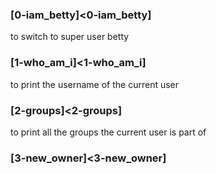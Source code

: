 ### [0-iam_betty]<0-iam_betty]
to switch to super user betty

### [1-who_am_i]<1-who_am_i]
to print the username of the current user

### [2-groups]<2-groups]
to print all the groups the current user is part of
### [3-new_owner]<3-new_owner]
